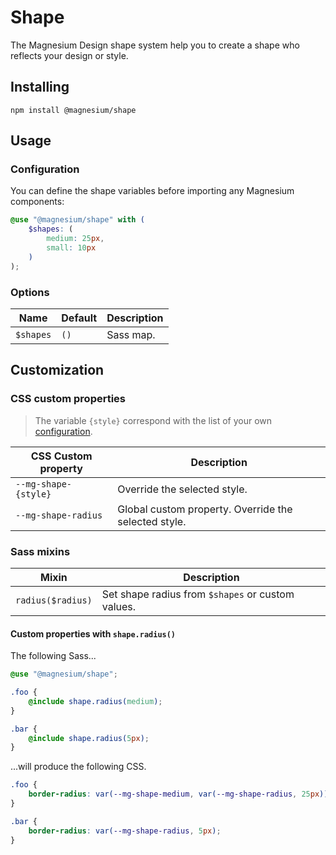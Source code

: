 # Shape

The Magnesium Design shape system help you to create a shape who reflects your design or style.

## Installing

```shell
npm install @magnesium/shape
```

## Usage

### Configuration

You can define the shape variables before importing any Magnesium components:

```scss
@use "@magnesium/shape" with (
    $shapes: (
        medium: 25px,
        small: 10px
    )
);
```

### Options

| Name      | Default | Description |
|-----------|---------|-------------|
| `$shapes` | `()`    | Sass map.   |

## Customization

### CSS custom properties

> The variable `{style}` correspond with the list of your own [configuration](#Configuration).

| CSS Custom property  | Description                                          |
|----------------------|------------------------------------------------------|
| `--mg-shape-{style}` | Override the selected style.                         |
| `--mg-shape-radius`  | Global custom property. Override the selected style. |

### Sass mixins

| Mixin             | Description                                       |
|-------------------|---------------------------------------------------|
| `radius($radius)` | Set shape radius from `$shapes` or custom values. |

#### Custom properties with `shape.radius()`

The following Sass...

```scss
@use "@magnesium/shape";

.foo {
    @include shape.radius(medium);
}

.bar {
    @include shape.radius(5px);
}
```

...will produce the following CSS.

```css
.foo {
    border-radius: var(--mg-shape-medium, var(--mg-shape-radius, 25px));
}

.bar {
    border-radius: var(--mg-shape-radius, 5px);
}
```
